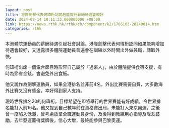 ```yaml
---
layout: post
title: 港隊劍擊代表何瑋桁認同若能提升薪酬待遇會較好
date: 2024-08-14 10:11:23.000000000 +08:00
link: https://news.rthk.hk/rthk/ch/component/k2/1766103-20240814.htm
categories: rthk
---
```


本港體院運動員的薪酬待遇引起社會討論。港隊劍擊代表何瑋桁認同如果能夠增加待遇會較好，又透露很多體院運動員普遍會在訓練以外時間出外做兼職，賺取外快。

何瑋桁出席一個電台節目時形容自己屬於「過來人」，由於體院提供食宿支援，有時為節省金錢，會避免外出食飯。

他又說作為劍擊運動員，如果全港排名並非前4名，外出比賽需要自費，大多數海外比賽又沒有獎金，幸好得到家人支持。

現時世界排名20的何瑋桁，目標希望在即將舉行的世界賽能有好成績，令世界排名能打入前16名。他又提到自己數年前在資格賽出局，未能打入東京奧運，之後曾一度陷入低潮，曾考慮放棄全職運動員身份，及後得到教練用心指導及隊友鼓勵，去年亞運贏得獎牌後，信心大增，最終能參與巴黎奧運。
